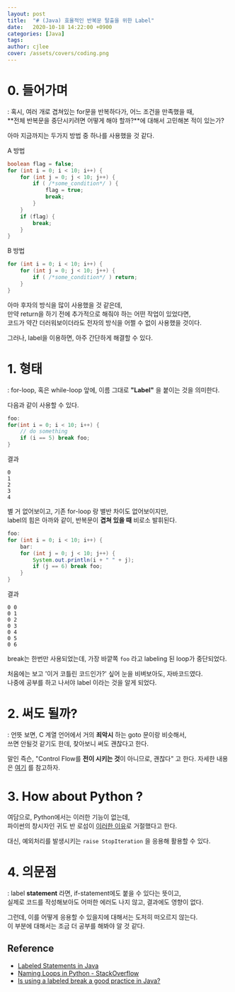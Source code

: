 ```yaml
---
layout: post
title:  "# (Java) 효율적인 반복문 탈출을 위한 Label"
date:   2020-10-18 14:22:00 +0900
categories: [Java]
tags: 
author: cjlee
cover: /assets/covers/coding.png
---
```


# 0. 들어가며
: 혹시, 여러 개로 겹쳐있는 for문을 반복하다가, 어느 조건을 만족했을 때,  
**전체 반복문을 중단시키려면 어떻게 해야 할까?**에 대해서 고민해본 적이 있는가?

아마 지금까지는 두가지 방법 중 하나를 사용했을 것 같다.

A 방법
```java
boolean flag = false;
for (int i = 0; i < 10; i++) {
    for (int j = 0; j < 10; j++) {
        if ( /*some_condition*/ ) {
            flag = true;
            break;
        } 
    }
    if (flag) {
        break;
    }
}
```

B 방법
```java
for (int i = 0; i < 10; i++) {
    for (int j = 0; j < 10; j++) {
        if ( /*some_condition*/ ) return;
    }
}
```

아마 후자의 방식을 많이 사용했을 것 같은데,  
만약 return을 하기 전에 추가적으로 해줘야 하는 어떤 작업이 있었다면,  
코드가 약간 더러워보이더라도 전자의 방식을 어쩔 수 없이 사용했을 것이다.

그러나, label을 이용하면, 아주 간단하게 해결할 수 있다.

# 1. 형태
: for-loop, 혹은 while-loop 앞에, 이름 그대로 **"Label"** 을 붙이는 것을 의미한다.

다음과 같이 사용할 수 있다.

```java
foo: 
for(int i = 0; i < 10; i++) {
    // do something
    if (i == 5) break foo;
}
```

결과
```
0
1
2
3
4
```

별 거 없어보이고, 기존 for-loop 랑 별반 차이도 없어보이지만,  
label의 힘은 아까와 같이, 반복문이 **겹쳐 있을 때** 비로소 발휘된다.

```java
foo:
for (int i = 0; i < 10; i++) {
    bar:
    for (int j = 0; j < 10; j++) {
        System.out.println(i + " " + j);
        if (j == 6) break foo;
    }
}
```

결과
```
0 0
0 1
0 2
0 3
0 4
0 5
0 6
```
break는 한번만 사용되었는데, 가장 바깥쪽 `foo` 라고 labeling 된 loop가 중단되었다.

처음에는 보고 '이거 코틀린 코드인가?' 싶어 눈을 비벼보아도, 자바코드였다.   
나중에 공부를 하고 나서야 label 이라는 것을 알게 되었다.

# 2. 써도 될까?
: 언뜻 보면, C 계열 언어에서 거의 **죄악시** 하는 goto 문이랑 비슷해서,  
쓰면 안될것 같기도 한데, 찾아보니 써도 괜찮다고 한다.

말인 즉슨, "Control Flow를 **전이 시키는 것**이 아니므로, 괜찮다" 고 한다.
자세한 내용은 [여기](https://stackoverflow.com/questions/14960419/is-using-a-labeled-break-a-good-practice-in-java) 를 참고하자.

# 3. How about Python ?

여담으로, Python에서는 이러한 기능이 없는데,  
파이썬의 창시자인 귀도 반 로섬이 [이러한 이유](https://mail.python.org/pipermail/python-3000/2007-July/008663.html)로 거절했다고 한다.

대신, 예외처리를 발생시키는 `raise StopIteration` 을 응용해 활용할 수 있다.


# 4. 의문점
: label **statement** 라면, if-statement에도 붙을 수 있다는 뜻이고,  
실제로 코드를 작성해보아도 어떠한 에러도 나지 않고, 결과에도 영향이 없다.

그런데, 이를 어떻게 응용할 수 있을지에 대해서는 도저히 떠오르지 않는다.  
이 부분에 대해서는 조금 더 공부를 해봐야 알 것 같다.

## Reference
- [Labeled Statements in Java](https://howtodoinjava.com/java/flow-control/labeled-statements-in-java/)
- [Naming Loops in Python - StackOverflow](https://stackoverflow.com/questions/8419796/naming-loops-in-python)
- [Is using a labeled break a good practice in Java?](https://stackoverflow.com/questions/14960419/is-using-a-labeled-break-a-good-practice-in-java)